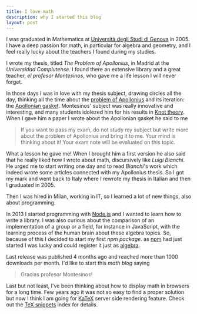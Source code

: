 ```yaml
---
title: I love math
description: why I started this blog
layout: post
---
```


I was graduated in Mathematics at [Università degli Studi di Genova][1] in 2005. I have a deep passion for math, in particular for algebra and geometry, and I feel really lucky about the teachers I found during my studies.

I wrote my thesis, titled *The Problem of Apollonius*, in Madrid at the *Universidad Complutense*. I found there an extensive library and a great teacher, *el profesor Montesinos*, who gave me a life lesson I will never forget.

In those days I was in love with my thesis subject, drawing circles all the day, thinking all the time about the [problem of Apollonius](https://en.wikipedia.org/wiki/Problem_of_Apollonius) and its iteration: the [Apollonian gasket](https://en.wikipedia.org/wiki/Apollonian_gasket).
Montesinos' subject was really innovative and interesting, and many students idolezed him for his results in [Knot theory][2].
When I gave him a paper I wrote about the Apollonian gasket he said to me

> If you want to pass my exam, do not study my subject but write more about the problem of Apollonius and bring it to me. Your mind is thinking about it! Your exam note will be evaluated on this topic.

What a lesson he gave me! When I brought him a first version he also said that he really liked how I wrote about math, discursively like *Luigi Bianchi*. He urged me to start writing one day and to read *Bianchi*'s work which indeed wrote some articles connected with my Apollonius thesis.
So I got my mark and went back to Italy where I rewrote my thesis in Italian and then I graduated in 2005.

Then I was hired in Milan, working in IT, so I learned a lot of new things, also about programming.

In 2013 I started programming with [Node.js][3] and I wanted to learn how to write a library. I was also curious about the comparison of an implementation of a group or a field, for instance in JavaScript, with the learning process of the human brain about these algebra topics.
So, because of this I decided to start my first *npm package*. as [npm](https://www.npmjs.com/) had just started I was lucky and could register it just as [algebra][4].

Last release was published 4 months ago and reached more than 1000 downloads per month. I'd like to start this *math blog* saying

> Gracias profesor Montesinos!

Last but not least, I've been thinking about how to display math in browsers for a long time. Few years ago it was not so easy to find a proper solution but now I think I am going for [KaTeX][5] server side rendering feature.
Check out the [TeX snippets](/algebra/tex-snippets) index for details.

  [1]: http://www.dima.unige.it/ "Università degli Studi di Genova"
  [2]: https://en.wikipedia.org/wiki/Knot_theory "Knot theory"
  [3]: http://nodejs.org/ "Node.js"
  [4]: https://www.npmjs.com/package/algebra "algebra on npm"
  [5]: http://khan.github.io/KaTeX/ "KaTeX"

